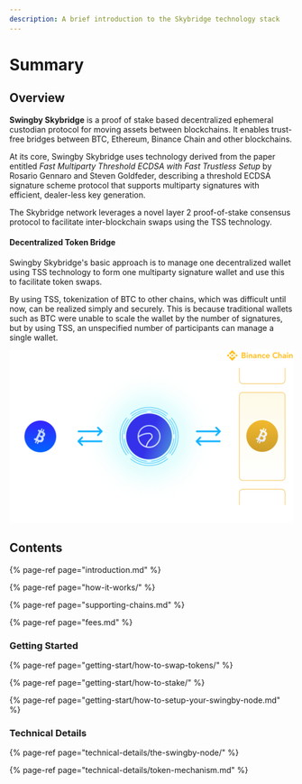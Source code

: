 ```yaml
---
description: A brief introduction to the Skybridge technology stack
---
```


# Summary

## Overview

**Swingby Skybridge** is a proof of stake based decentralized ephemeral custodian protocol for moving assets between blockchains. It enables trust-free bridges between BTC, Ethereum, Binance Chain and other blockchains.

At its core, Swingby Skybridge uses technology derived from the paper entitled _Fast Multiparty Threshold ECDSA with Fast Trustless Setup_ by Rosario Gennaro and Steven Goldfeder, describing a threshold ECDSA signature scheme protocol that supports multiparty signatures with efficient, dealer-less key generation.

The Skybridge network leverages a novel layer 2 proof-of-stake consensus protocol to facilitate inter-blockchain swaps using the TSS technology.

#### Decentralized Token Bridge

Swingby Skybridge's basic approach is to manage one decentralized wallet using TSS technology to form one multiparty signature wallet and use this to facilitate token swaps.

By using TSS, tokenization of BTC to other chains, which was difficult until now, can be realized simply and securely. This is because traditional wallets such as BTC were unable to scale the wallet by the number of signatures, but by using TSS, an unspecified number of participants can manage a single wallet.

![BTC token on the binance chain](.gitbook/assets/img_skybridge.png)

## Contents

{% page-ref page="introduction.md" %}

{% page-ref page="how-it-works/" %}

{% page-ref page="supporting-chains.md" %}

{% page-ref page="fees.md" %}

### Getting Started

{% page-ref page="getting-start/how-to-swap-tokens/" %}

{% page-ref page="getting-start/how-to-stake/" %}

{% page-ref page="getting-start/how-to-setup-your-swingby-node.md" %}

### Technical Details

{% page-ref page="technical-details/the-swingby-node/" %}

{% page-ref page="technical-details/token-mechanism.md" %}





